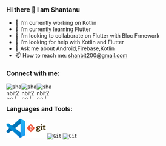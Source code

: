 
### Hi there 👋 I am Shantanu

- 🔭 I’m currently working on Kotlin
- 🌱 I’m currently learning Flutter
- 👯 I’m looking to collaborate on Flutter with Bloc Frmework
- 🤔 I’m looking for help with Kotlin and Flutter
- 💬 Ask me about Android,Firebase,Kotlin
- 📫 How to reach me: shanbit200@gmail.com

### Connect with me:
<div>
<a href='https://medium.com/@shanbit200'>
  <img align="left" alt="shanbit200 | medium" width="40px" height='40px' src="https://cdn.jsdelivr.net/npm/simple-icons@v3/icons/medium.svg" />
</a>
<a href='https://twitter.com/shanbit200'>
<img align="left"  alt="shanbit200 | Twitter" width="40px" height='40px' src="https://cdn.jsdelivr.net/npm/simple-icons@v3/icons/twitter.svg" />
</a>
<a href='https://www.linkedin.com/in/shanbit200/'>
 <img align="left"  alt="shanbit200 | LinkedIn" width="40px" height='40px' src="https://cdn.jsdelivr.net/npm/simple-icons@v3/icons/linkedin.svg" />
</a>
  </div>
  <br/>
<br/>

### Languages and Tools:
<code><img  alt="Visual Studio Code" width="50px" src="https://raw.githubusercontent.com/github/explore/80688e429a7d4ef2fca1e82350fe8e3517d3494d/topics/visual-studio-code/visual-studio-code.png" /></code>
<code><img  alt="Git" width="50px" src="https://raw.githubusercontent.com/github/explore/80688e429a7d4ef2fca1e82350fe8e3517d3494d/topics/git/git.png" /></code>
<code><img  alt="Git" width="50px" src="https://cdn.cdnlogo.com/logos/f/67/firebase.svg" /></code>
<code><img  alt="Git" width="180px" src="https://cdn.cdnlogo.com/logos/k/49/kotlin.svg" /></code>






